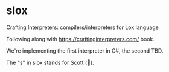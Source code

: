 # slox
Crafting Interpreters: compilers/interpreters for Lox language

Following along with https://craftinginterpreters.com/ book.

We're implementing the first interpreter in C#, the second TBD.

The "s" in slox stands for Scott (:wave:).
